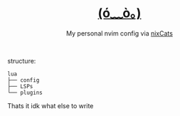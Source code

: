 <div align="center">

# [(ó﹏ò｡)](https://youtu.be/2vNVJOkLbEQ?si=sJbjR_wD4vgJTtZY)

My personal nvim config via [nixCats](https://github.com/BirdeeHub/nixCats-nvim)

</div>

<br/>

structure:
```
lua
├── config
├── LSPs
└── plugins
```

Thats it idk what else to write
